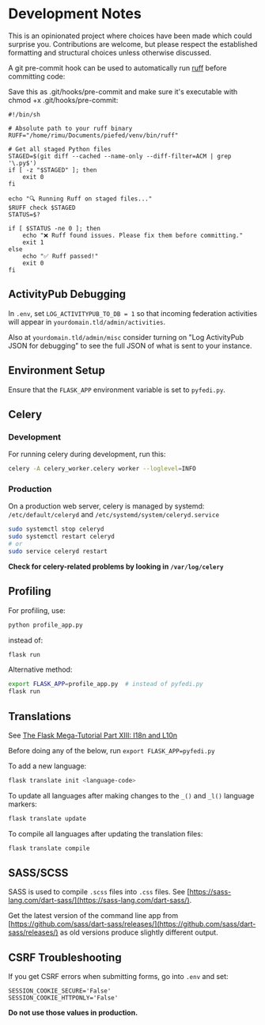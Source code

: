 # Development Notes

This is an opinionated project where choices have been made which could surprise you. Contributions are welcome,
but please respect the established formatting and structural choices unless otherwise discussed.

A git pre-commit hook can be used to automatically run [ruff](https://docs.astral.sh/ruff/) before committing code:

Save this as .git/hooks/pre-commit and make sure it's executable with chmod +x .git/hooks/pre-commit:

```
#!/bin/sh

# Absolute path to your ruff binary
RUFF="/home/rimu/Documents/piefed/venv/bin/ruff"

# Get all staged Python files
STAGED=$(git diff --cached --name-only --diff-filter=ACM | grep '\.py$')
if [ -z "$STAGED" ]; then
    exit 0
fi

echo "🔍 Running Ruff on staged files..."
$RUFF check $STAGED
STATUS=$?

if [ $STATUS -ne 0 ]; then
    echo "❌ Ruff found issues. Please fix them before committing."
    exit 1
else
    echo "✅ Ruff passed!"
    exit 0
fi
```

## ActivityPub Debugging

In `.env`, set `LOG_ACTIVITYPUB_TO_DB = 1` so that incoming federation activities will appear in `yourdomain.tld/admin/activities`.

Also at `yourdomain.tld/admin/misc` consider turning on "Log ActivityPub JSON for debugging" to see the full JSON of what is sent to your instance.

## Environment Setup

Ensure that the `FLASK_APP` environment variable is set to `pyfedi.py`.

## Celery

### Development
For running celery during development, run this:

```bash
celery -A celery_worker.celery worker --loglevel=INFO
```

### Production
On a production web server, celery is managed by systemd: `/etc/default/celeryd` and `/etc/systemd/system/celeryd.service`

```bash
sudo systemctl stop celeryd
sudo systemctl restart celeryd
# or
sudo service celeryd restart
```

**Check for celery-related problems by looking in `/var/log/celery`**

## Profiling

For profiling, use:
```bash
python profile_app.py
```
instead of:
```bash
flask run
```

Alternative method:
```bash
export FLASK_APP=profile_app.py  # instead of pyfedi.py
flask run
```

## Translations

See [The Flask Mega-Tutorial Part XIII: I18n and L10n](https://blog.miguelgrinberg.com/post/the-flask-mega-tutorial-part-xiii-i18n-and-l10n-2018)

Before doing any of the below, run `export FLASK_APP=pyfedi.py`

To add a new language:
```bash
flask translate init <language-code>
```

To update all languages after making changes to the `_()` and `_l()` language markers:
```bash
flask translate update
```

To compile all languages after updating the translation files:
```bash
flask translate compile
```

## SASS/SCSS

SASS is used to compile `.scss` files into `.css` files. See [https://sass-lang.com/dart-sass/](https://sass-lang.com/dart-sass/).

Get the latest version of the command line app from [https://github.com/sass/dart-sass/releases/](https://github.com/sass/dart-sass/releases/) as old versions produce slightly different output.

## CSRF Troubleshooting

If you get CSRF errors when submitting forms, go into `.env` and set:
```
SESSION_COOKIE_SECURE='False'
SESSION_COOKIE_HTTPONLY='False'
```

**Do not use those values in production.**
